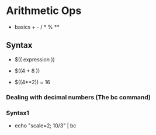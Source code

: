 # Arithmetic Ops

* basics + - / * % **

## Syntax

* $(( expression ))

* $((4 + 8 ))

* $((4**2)) = 16

### Dealing with decimal numbers (The bc command)

### Syntax1

* echo "scale=2; 10/3" | bc